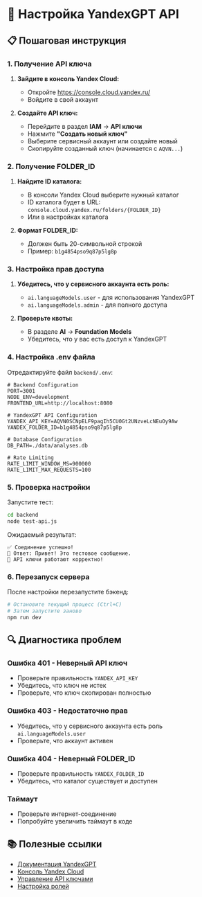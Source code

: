 # 🔧 Настройка YandexGPT API

## 📋 Пошаговая инструкция

### 1. Получение API ключа

1. **Зайдите в консоль Yandex Cloud:**
   - Откройте https://console.cloud.yandex.ru/
   - Войдите в свой аккаунт

2. **Создайте API ключ:**
   - Перейдите в раздел **IAM** → **API ключи**
   - Нажмите **"Создать новый ключ"**
   - Выберите сервисный аккаунт или создайте новый
   - Скопируйте созданный ключ (начинается с `AQVN...`)

### 2. Получение FOLDER_ID

1. **Найдите ID каталога:**
   - В консоли Yandex Cloud выберите нужный каталог
   - ID каталога будет в URL: `console.cloud.yandex.ru/folders/{FOLDER_ID}`
   - Или в настройках каталога

2. **Формат FOLDER_ID:**
   - Должен быть 20-символьной строкой
   - Пример: `b1g4854pso9q87p5lg8p`

### 3. Настройка прав доступа

1. **Убедитесь, что у сервисного аккаунта есть роль:**
   - `ai.languageModels.user` - для использования YandexGPT
   - `ai.languageModels.admin` - для полного доступа

2. **Проверьте квоты:**
   - В разделе **AI** → **Foundation Models**
   - Убедитесь, что у вас есть доступ к YandexGPT

### 4. Настройка .env файла

Отредактируйте файл `backend/.env`:

```env
# Backend Configuration
PORT=3001
NODE_ENV=development
FRONTEND_URL=http://localhost:8080

# YandexGPT API Configuration
YANDEX_API_KEY=AQVN0SCNpELF9pagIh5CU0Gt2UNzveLcNEuOy9Aw
YANDEX_FOLDER_ID=b1g4854pso9q87p5lg8p

# Database Configuration
DB_PATH=./data/analyses.db

# Rate Limiting
RATE_LIMIT_WINDOW_MS=900000
RATE_LIMIT_MAX_REQUESTS=100
```

### 5. Проверка настройки

Запустите тест:

```bash
cd backend
node test-api.js
```

Ожидаемый результат:
```
✅ Соединение успешно!
🤖 Ответ: Привет! Это тестовое сообщение.
🎉 API ключи работают корректно!
```

### 6. Перезапуск сервера

После настройки перезапустите бэкенд:

```bash
# Остановите текущий процесс (Ctrl+C)
# Затем запустите заново
npm run dev
```

## 🔍 Диагностика проблем

### Ошибка 401 - Неверный API ключ
- Проверьте правильность `YANDEX_API_KEY`
- Убедитесь, что ключ не истек
- Проверьте, что ключ скопирован полностью

### Ошибка 403 - Недостаточно прав
- Убедитесь, что у сервисного аккаунта есть роль `ai.languageModels.user`
- Проверьте, что аккаунт активен

### Ошибка 404 - Неверный FOLDER_ID
- Проверьте правильность `YANDEX_FOLDER_ID`
- Убедитесь, что каталог существует и доступен

### Таймаут
- Проверьте интернет-соединение
- Попробуйте увеличить таймаут в коде

## 📚 Полезные ссылки

- [Документация YandexGPT](https://yandex.cloud/ru/docs/foundation-models/)
- [Консоль Yandex Cloud](https://console.cloud.yandex.ru/)
- [Управление API ключами](https://console.cloud.yandex.ru/iam/api-keys)
- [Настройка ролей](https://console.cloud.yandex.ru/iam/roles)